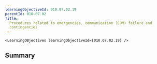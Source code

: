 ```yaml
---
learningObjectiveId: 010.07.02.19
parentId: 010.07.02
Title:
  Procedures related to emergencies, communication (COM) failure and
  contingencies
---
```


```tsx eval
<LearningOBjectives learningObjectiveId={010.07.02.19} />
```

## Summary

